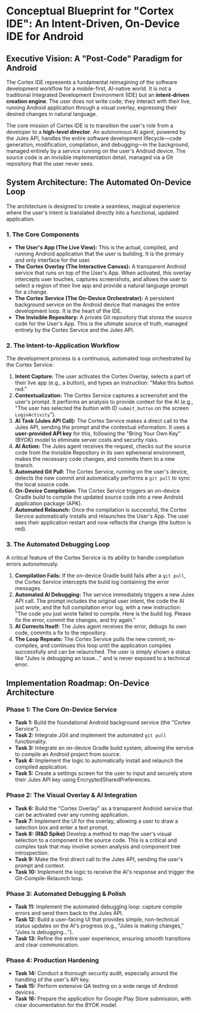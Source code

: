 # Conceptual Blueprint for "Cortex IDE": An Intent-Driven, On-Device IDE for Android

## **Executive Vision: A "Post-Code" Paradigm for Android**

The Cortex IDE represents a fundamental reimagining of the software development workflow for a mobile-first, AI-native world. It is not a traditional Integrated Development Environment (IDE) but an **intent-driven creation engine**. The user does not write code; they interact with their live, running Android application through a visual overlay, expressing their desired changes in natural language.

The core mission of Cortex IDE is to transition the user's role from a developer to a **high-level director**. An autonomous AI agent, powered by the Jules API, handles the entire software development lifecycle—code generation, modification, compilation, and debugging—in the background, managed entirely by a service running on the user's Android device. The source code is an invisible implementation detail, managed via a Git repository that the user never sees.

## **System Architecture: The Automated On-Device Loop**

The architecture is designed to create a seamless, magical experience where the user's intent is translated directly into a functional, updated application.

### **1. The Core Components**

*   **The User's App (The Live View):** This is the actual, compiled, and running Android application that the user is building. It is the primary and only interface for the user.
*   **The Cortex Overlay (The Interactive Canvas):** A transparent Android service that runs on top of the User's App. When activated, this overlay intercepts user touches, captures screenshots, and allows the user to select a region of their live app and provide a natural language prompt for a change.
*   **The Cortex Service (The On-Device Orchestrator):** A persistent background service on the Android device that manages the entire development loop. It is the heart of the IDE.
*   **The Invisible Repository:** A private Git repository that stores the source code for the User's App. This is the ultimate source of truth, managed entirely by the Cortex Service and the Jules API.

### **2. The Intent-to-Application Workflow**

The development process is a continuous, automated loop orchestrated by the Cortex Service:

1.  **Intent Capture:** The user activates the Cortex Overlay, selects a part of their live app (e.g., a button), and types an instruction: "Make this button red."
2.  **Contextualization:** The Cortex Service captures a screenshot and the user's prompt. It performs an analysis to provide context for the AI (e.g., "The user has selected the button with ID `submit_button` on the screen `LoginActivity`").
3.  **AI Task (Jules API Call):** The Cortex Service makes a direct call to the Jules API, sending the prompt and the contextual information. It uses a **user-provided API key** for this, following the "Bring Your Own Key" (BYOK) model to eliminate server costs and security risks.
4.  **AI Action:** The Jules agent receives the request, checks out the source code from the Invisible Repository in its own ephemeral environment, makes the necessary code changes, and commits them to a new branch.
5.  **Automated Git Pull:** The Cortex Service, running on the user's device, detects the new commit and automatically performs a `git pull` to sync the local source code.
6.  **On-Device Compilation:** The Cortex Service triggers an on-device Gradle build to compile the updated source code into a new Android application package (APK).
7.  **Automated Relaunch:** Once the compilation is successful, the Cortex Service automatically installs and relaunches the User's App. The user sees their application restart and now reflects the change (the button is red).

### **3. The Automated Debugging Loop**

A critical feature of the Cortex Service is its ability to handle compilation errors autonomously.

1.  **Compilation Fails:** If the on-device Gradle build fails after a `git pull`, the Cortex Service intercepts the build log containing the error messages.
2.  **Automated AI Debugging:** The service immediately triggers a new Jules API call. The prompt includes the original user intent, the code the AI just wrote, and the full compilation error log, with a new instruction: "The code you just wrote failed to compile. Here is the build log. Please fix the error, commit the changes, and try again."
3.  **AI Corrects Itself:** The Jules agent receives the error, debugs its own code, commits a fix to the repository.
4.  **The Loop Repeats:** The Cortex Service pulls the new commit, re-compiles, and continues this loop until the application compiles successfully and can be relaunched. The user is simply shown a status like "Jules is debugging an issue..." and is never exposed to a technical error.

## **Implementation Roadmap: On-Device Architecture**

### **Phase 1: The Core On-Device Service**
*   **Task 1:** Build the foundational Android background service (the "Cortex Service").
*   **Task 2:** Integrate JGit and implement the automated `git pull` functionality.
*   **Task 3:** Integrate an on-device Gradle build system, allowing the service to compile an Android project from source.
*   **Task 4:** Implement the logic to automatically install and relaunch the compiled application.
*   **Task 5:** Create a settings screen for the user to input and securely store their Jules API key using EncryptedSharedPreferences.

### **Phase 2: The Visual Overlay & AI Integration**
*   **Task 6:** Build the "Cortex Overlay" as a transparent Android service that can be activated over any running application.
*   **Task 7:** Implement the UI for the overlay, allowing a user to draw a selection box and enter a text prompt.
*   **Task 8:** **(R&D Spike)** Develop a method to map the user's visual selection to a component in the source code. This is a critical and complex task that may involve screen analysis and component tree introspection.
*   **Task 9:** Make the first direct call to the Jules API, sending the user's prompt and context.
*   **Task 10:** Implement the logic to receive the AI's response and trigger the Git-Compile-Relaunch loop.

### **Phase 3: Automated Debugging & Polish**
*   **Task 11:** Implement the automated debugging loop: capture compile errors and send them back to the Jules API.
*   **Task 12:** Build a user-facing UI that provides simple, non-technical status updates on the AI's progress (e.g., "Jules is making changes," "Jules is debugging...").
*   **Task 13:** Refine the entire user experience, ensuring smooth transitions and clear communication.

### **Phase 4: Production Hardening**
*   **Task 14:** Conduct a thorough security audit, especially around the handling of the user's API key.
*   **Task 15:** Perform extensive QA testing on a wide range of Android devices.
*   **Task 16:** Prepare the application for Google Play Store submission, with clear documentation for the BYOK model.
